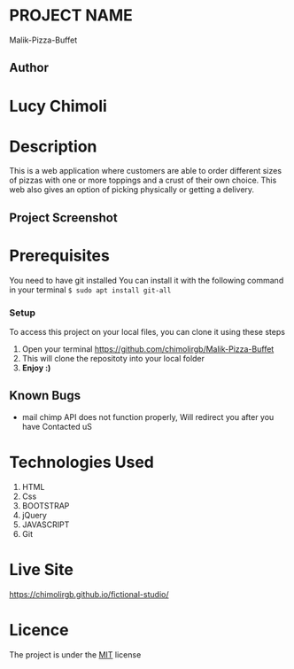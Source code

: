  # PROJECT NAME
  Malik-Pizza-Buffet

## Author
# Lucy Chimoli

# Description
 
 This is a  web application where customers  are able to order different sizes of pizzas with one or more toppings and a crust of their own choice. This web also gives an option of picking physically or getting a delivery. 

 ## Project Screenshot
 


# Prerequisites
You need to have git installed
You can install it with the following command in your terminal
`$ sudo apt install git-all`

### Setup
To access this project on your local files, you can clone it using these steps
1. Open your terminal
https://github.com/chimolirgb/Malik-Pizza-Buffet
1. This will clone the repositoty into your local folder
1. __Enjoy :)__

## Known Bugs
* mail chimp API does not function properly, Will redirect you after you have Contacted uS

# Technologies Used
1. HTML
2. Css
3. BOOTSTRAP
4. jQuery
5. JAVASCRIPT
6. Git

# Live Site
https://chimolirgb.github.io/fictional-studio/

# Licence
The project is under the [MIT](LICENSE) license